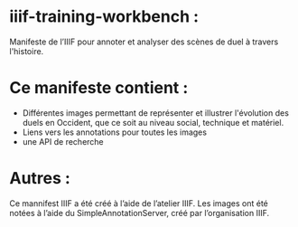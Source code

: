# iiif-training-workbench : 
Manifeste de l’IIIF pour annoter et analyser des scènes de duel à travers l'histoire.

# Ce manifeste contient :
- Différentes images permettant de représenter et illustrer l'évolution des duels en Occident, que ce soit au niveau social, technique et matériel.
- Liens vers les annotations pour toutes les images
- une API de recherche

# Autres : 
Ce mannifest IIIF a été créé à l’aide de l’atelier IIIF. 
Les images ont été notées à l’aide du SimpleAnnotationServer, créé par l’organisation IIIF.

